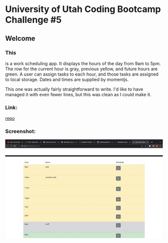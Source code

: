 # University of Utah Coding Bootcamp Challenge #5

## Welcome

### This 
is a work scheduling app. It displays the hours of the day from 9am to 5pm. The
row for the current hour is gray, previous yellow, and future hours are green. 
A user can assign tasks to each hour, and those tasks are assigned to local 
storage. Dates and times are supplied by momentjs.

This one was actually fairly straightforward to write. I'd like to have managed it
with even fewer lines, but this was clean as I could make it.

### Link:

[repo](https://leftyloosey.github.io)


### Screenshot:

![screen](screen.png)
